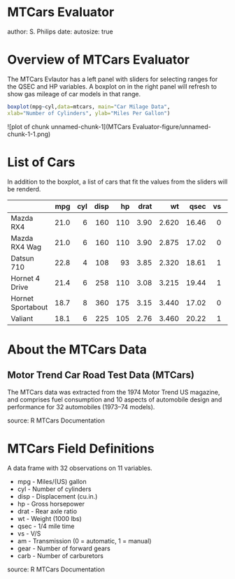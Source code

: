 MTCars Evaluator
========================================================
author: S. Philips
date: 
autosize: true


Overview of MTCars Evaluator
========================================================

The MTCars Evlautor has a left panel with sliders for selecting ranges for the QSEC and HP variables.  A boxplot on in the right panel will refresh to show gas mileage of car models in that range. 


```r
boxplot(mpg~cyl,data=mtcars, main="Car Milage Data", 
xlab="Number of Cylinders", ylab="Miles Per Gallon")
```

![plot of chunk unnamed-chunk-1](MTCars Evaluator-figure/unnamed-chunk-1-1.png)

List of Cars 
========================================================
In addition to the boxplot, a list of cars that fit the values from the sliders will be renderd.


|                  |  mpg| cyl| disp|  hp| drat|    wt|  qsec| vs| am| gear| carb|
|:-----------------|----:|---:|----:|---:|----:|-----:|-----:|--:|--:|----:|----:|
|Mazda RX4         | 21.0|   6|  160| 110| 3.90| 2.620| 16.46|  0|  1|    4|    4|
|Mazda RX4 Wag     | 21.0|   6|  160| 110| 3.90| 2.875| 17.02|  0|  1|    4|    4|
|Datsun 710        | 22.8|   4|  108|  93| 3.85| 2.320| 18.61|  1|  1|    4|    1|
|Hornet 4 Drive    | 21.4|   6|  258| 110| 3.08| 3.215| 19.44|  1|  0|    3|    1|
|Hornet Sportabout | 18.7|   8|  360| 175| 3.15| 3.440| 17.02|  0|  0|    3|    2|
|Valiant           | 18.1|   6|  225| 105| 2.76| 3.460| 20.22|  1|  0|    3|    1|
About the MTCars Data
========================================================

## Motor Trend Car Road Test Data (MTCars)

The MTCars data was extracted from the 1974 Motor Trend US magazine, and comprises fuel consumption and 10 aspects of automobile design and performance for 32 automobiles (1973–74 models).

source: R MTCars Documentation

MTCars Field Definitions
=======

A data frame with 32 observations on 11 variables.

* mpg  - Miles/(US) gallon
* cyl  - Number of cylinders
* disp - Displacement (cu.in.)
* hp   - Gross horsepower
* drat - Rear axle ratio
* wt   - Weight (1000 lbs)
* qsec - 1/4 mile time
* vs   - V/S
* am   - Transmission (0 = automatic, 1 = manual)
* gear - Number of forward gears
* carb - Number of carburetors

source: R MTCars Documentation
